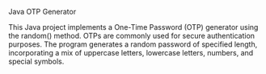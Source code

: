 Java OTP Generator


This Java project implements a One-Time Password (OTP) generator using the random() method. OTPs are commonly used for secure authentication purposes. The program generates a random password of specified length, incorporating a mix of uppercase letters, lowercase letters, numbers, and special symbols.
